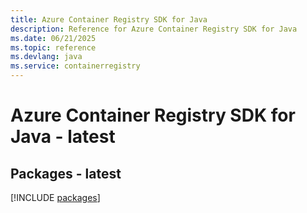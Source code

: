 ```yaml
---
title: Azure Container Registry SDK for Java
description: Reference for Azure Container Registry SDK for Java
ms.date: 06/21/2025
ms.topic: reference
ms.devlang: java
ms.service: containerregistry
---
```

# Azure Container Registry SDK for Java - latest
## Packages - latest
[!INCLUDE [packages](container-registry-index.md)]